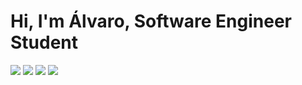 # Hi, I'm Álvaro, Software Engineer Student

![](http://github-profile-summary-cards.vercel.app/api/cards/profile-details?username=contrasov&theme=github_dark)
![](http://github-profile-summary-cards.vercel.app/api/cards/repos-per-language?username=contrasov&theme=github_dark)
![](http://github-profile-summary-cards.vercel.app/api/cards/stats?username=contrasov&theme=github_dark)
![](http://github-profile-summary-cards.vercel.app/api/cards/productive-time?username=contrasov&theme=github_dark&utcOffset=8)
